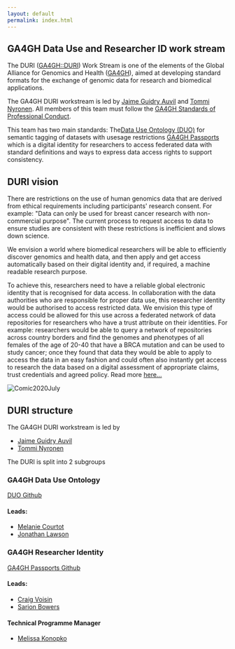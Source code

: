```yaml
---
layout: default
permalink: index.html
---
```


## GA4GH Data Use and Researcher ID work stream

The DURI ([GA4GH::DURI](http://ga4gh-duri.github.io)) Work Stream is one of the elements of the Global Alliance for Genomics and Health ([GA4GH](http://ga4gh.org)), aimed at developing standard formats for the exchange of genomic data for research and biomedical applications.

The GA4GH DURI workstream is led by [Jaime Guidry Auvil](https://datascience.cancer.gov/content/jaime-m-guidry-auvil-phd) and [Tommi Nyronen](https://www.linkedin.com/in/nyronen/). All members of this team must follow the [GA4GH Standards of Professional Conduct](https://www.ga4gh.org/wp-content/uploads/GA4GH-Standards-for-Professional-Conduct_22-Jan-2018.pdf).

This team has two main standards:
The[Data Use Ontology (DUO)](https://github.com/EBISPOT/DUO) for semantic tagging of datasets with usesage restrictions
[GA4GH Passports](https://github.com/ga4gh-duri/ga4gh-duri.github.io/tree/master/researcher_ids) which is a digital identity for researchers to access federated data with standard definitions and ways to express data access rights to support consistency.

## DURI vision
There are restrictions on the use of human genomics data that are derived from ethical requirements including participants' research consent. For example: "Data can only be used for breast cancer research with non-commercial purpose". The current process to request access to data to ensure studies are consistent with these restrictions is inefficient and slows down science.

We envision a world where biomedical researchers will be able to efficiently discover genomics and health data, and then apply and get access automatically based on their digital identity and, if required, a machine readable research purpose.

To achieve this, researchers need to have a reliable global electronic identity that is recognised for data access. In collaboration with the data authorities who are responsible for proper data use, this researcher identity would be authorised to access restricted data. We envision this type of access could be allowed for this use across a federated network of data repositories for researchers who have a trust attribute on their identities. For example: researchers would be able to query a network of repositories across country borders and find the genomes and phenotypes of all females of the age of 20-40 that have a BRCA mutation and can be used to study cancer; once they found that data they would be able to apply to access the data in an easy fashion and could often also instantly get access to research the data based on a digital assessment of appropriate claims, trust credentials and agreed policy. Read more [here...](https://ga4gh-duri.github.io/categories/welcome.html)

![Comic2020July](https://github.com/ga4gh-duri/ga4gh-duri.github.io/blob/master/assets/img/DURI%20Comic-full.jpg)

## DURI structure
The GA4GH DURI workstream is led by 
- [Jaime Guidry Auvil](https://datascience.cancer.gov/content/jaime-m-guidry-auvil-phd) 
- [Tommi Nyronen](https://www.linkedin.com/in/nyronen/)

The DURI is split into 2 subgroups

### GA4GH Data Use Ontology

[DUO Github](https://github.com/EBISPOT/DUO)

#### Leads:
- [Melanie Courtot](http://purl.org/net/mcourtot)
- [Jonathan Lawson](https://www.linkedin.com/in/jonathanmlawson/)

### GA4GH Researcher Identity

[GA4GH Passports Github](https://github.com/ga4gh-duri/ga4gh-duri.github.io/tree/master/researcher_ids)

#### Leads:
- [Craig Voisin](https://www.linkedin.com/in/craigvoisin/?originalSubdomain=ca)
- [Sarion Bowers](https://www.sanger.ac.uk/person/bowers-sarion/)

#### Technical Programme Manager

- [Melissa Konopko](https://www.linkedin.com/in/melissakonopko)
